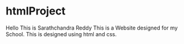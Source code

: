 # htmlProject
Hello This is Sarathchandra Reddy
This is a Website designed for my School.
This is designed using html and css.
